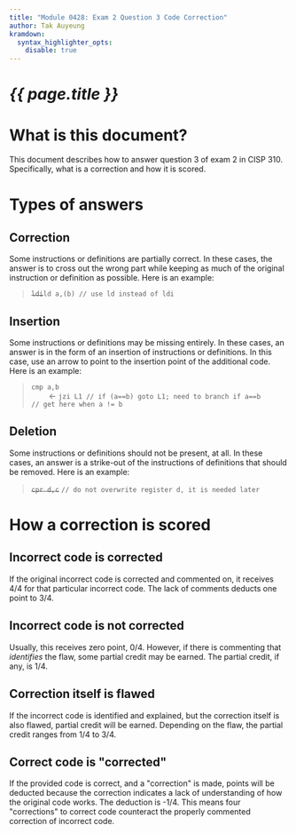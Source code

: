```yaml
---
title: "Module 0428: Exam 2 Question 3 Code Correction"
author: Tak Auyeung
kramdown:
  syntax_highlighter_opts:
    disable: true
---
```

# _{{ page.title }}_

# What is this document?

This document describes how to answer question 3 of exam 2 in CISP 310. Specifically, what is a correction and how it is scored.

# Types of answers

## Correction

Some instructions or definitions are partially correct. In these cases, the answer is to cross out the wrong part while keeping as much of the original instruction or definition as possible. Here is an example:

> ~~`ldi`~~`ld a,(b) // use ld instead of ldi`

## Insertion

Some instructions or definitions may be missing entirely. In these cases, an answer is in the form of an insertion of instructions or definitions. In this case, use an arrow to point to the insertion point of the additional code. Here is an example:

> `cmp a,b`<br />
> &nbsp;&nbsp;&nbsp;&nbsp;&nbsp;&nbsp;&nbsp; $\leftarrow$ `jzi L1 // if (a==b) goto L1; need to branch if a==b`<br />
> `// get here when a != b`

## Deletion

Some instructions or definitions should not be present, at all. In these cases, an answer is a strike-out of the instructions of definitions that should be removed. Here is an example:

> ~~`cpr d,c`~~ `// do not overwrite register d, it is needed later`

# How a correction is scored

## Incorrect code is corrected

If the original incorrect code is corrected and commented on, it receives 4/4 for that particular incorrect code. The lack of comments deducts one point to 3/4.

## Incorrect code is not corrected

Usually, this receives zero point, 0/4. However, if there is commenting that *identifies* the flaw, some partial credit may be earned. The partial credit, if any, is 1/4.

## Correction itself is flawed

If the incorrect code is identified and explained, but the correction itself is also flawed, partial credit will be earned. Depending on the flaw, the partial credit ranges from 1/4 to 3/4.

## Correct code is "corrected"

If the provided code is correct, and a "correction" is made, points will be deducted because the correction indicates a lack of understanding of how the original code works. The deduction is -1/4. This means four "corrections" to correct code counteract the properly commented correction of incorrect code.
